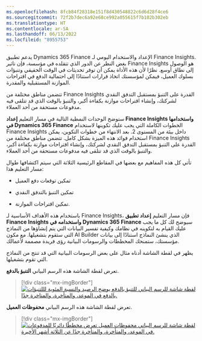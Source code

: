 ```yaml
---
ms.openlocfilehash: 8fcb84f28318e151f8d430548822c6d6d28f4ce6
ms.sourcegitcommit: 72f2b7dec6a92e68ce992a055615f7b102b302eb
ms.translationtype: HT
ms.contentlocale: ar-SA
ms.lasthandoff: 06/13/2022
ms.locfileid: "8955753"
---
```

يدعم تطبيق Dynamics 365 Finance الإعداد والاستخدام اليومي لـ Finance Insights. بغض النظر عن الدور الذي تتقلده في مؤسسة، فإن تاثير Finance Insights هو الوصول إلى نطاق أوسع. نظرًا لأن هذه الأداة يمكن أن توفر تحديثات في الوقت الحقيقي وتنبؤات بسلوك العميل، فيمكن لمؤسستك اتخاذ قرارات استنادًا إلى احتمالية الدفع في اقتراحات الموازنة المستقبلية والمقدرة.

تتضمن مناطق مختلفة من Finance Insights القدرة على التنبؤ بمستقبل التدفق النقدي لشركتك، وإنشاء اقتراحات موازنة بكفاءة أكبر، والتنبؤ بالوقت الذي قد تتلقى فيه مدفوعات مستحقة من أحد العملاء.

ستوضح الوحدات النمطية التالية في مسار التعليم **إعداد Finance Insights واستخدامها في Dynamics 365 Finance** الخطوات الكاملة التي يجب عليك تكوينها لاستخدام Finance Insights داخل بيئة من المستوى 2. بعد الانتهاء من خطوات التكوين، يمكن استخدام فوائد هذه الميزة بشكل كامل. تتضمن مناطق مختلفة من Finance Insights القدرة على التنبؤ بمستقبل التدفق النقدي لشركتك، وإنشاء اقتراحات موازنة بكفاءة أكبر، والتنبؤ بالوقت الذي قد تتلقى فيه مدفوعات مستحقة من أحد العملاء.

تأتي كل هذه المفاهيم مع بعضها في المقاطع الرئيسية الثلاثة التي سيتم اكتشافها طوال مسار التعليم هذا:

- تمكين توقعات دفع العميل

- تمكين التنبؤ بالتدفق النقدي

- تمكين اقتراحات الموازنة.

باستخدام هذه الأهداف الأساسية لـ Finance Insights، فإن مسار التعليم **إعداد تطبيق Finance Insights واستخدامه في Dynamics 365 Finance** سيوضح لك كل ما يجب عليك القيام به لتكوينه في نظامك وكيفية تفسير البيانات التي يتم إنشاؤها من النماذج التي ستقوم بتشغيلها. مع مكون AI Builder الذي ينشئ النماذج استنادًا إلى بيانات مؤسستك، ستمنحك المخططات والرسومات البيانية رؤى فريدة مصممة لأعمالك.

يظهر في لقطة الشاشة أدناه مثال على بعض الرسومات البيانية التي قد تنتج من النماذج التي تقوم بتشغيلها.

تعرض لقطة الشاشة هذه الرسم البياني **التنبؤ بالدفع**.

> [!div class="mx-imgBorder"]
> [![لقطة شاشة للرسم البياني للتنبؤ بالدفع يوضح الرصيد والنسبة المئوية لللتنبؤات بالدفع في الموعد، والمتأخرة، والمتاخرة جدًا.](../media/payment-graphic.png)](../media/payment-graphic.png#lightbox)

تعرض لقطة الشاشة هذه الرسم البياني **محفوظات العميل**.

> [!div class="mx-imgBorder"]
> [![لقطة شاشة للرسم البياني محفوظات العميل تعرض مخططًا دائريًا للمدفوعات في الموعد، والمتأخرة، والمتأخرة جدًا عن الثلاثة أشهر الأخيرة.](../media/customer-invoice-payments.png)](../media/customer-invoice-payments.png#lightbox)
